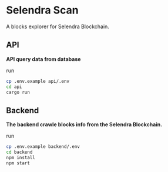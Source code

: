 # Selendra Scan

A blocks explorer for Selendra Blockchain.

## API

**API query data from database**

run
```sh
cp .env.example api/.env
cd api
cargo run
```

## Backend

**The backend crawle blocks info from the Selendra Blockchain.**

run
```sh
cp .env.example backend/.env
cd backend
npm install
npm start
```
